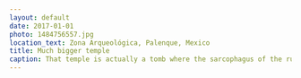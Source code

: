 ```yaml
---
layout: default
date: 2017-01-01
photo: 1484756557.jpg
location_text: Zona Arqueológica, Palenque, Mexico
title: Much bigger temple
caption: That temple is actually a tomb where the sarcophagus of the ruler Pakal has been found.
---
```

